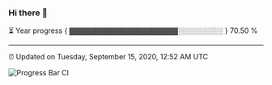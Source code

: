 ### Hi there 👋

⏳ Year progress { ▓▓▓▓▓▓▓▓▓▓▓▓▓▓▓▓▓▓▓▓▓░░░░░░░░░ } 70.50 %

---

⏰ Updated on Tuesday, September 15, 2020, 12:52 AM UTC

![Progress Bar CI](https://github.com/arthurbuhl/arthurbuhl/workflows/Progress%20Bar%20CI/badge.svg)
